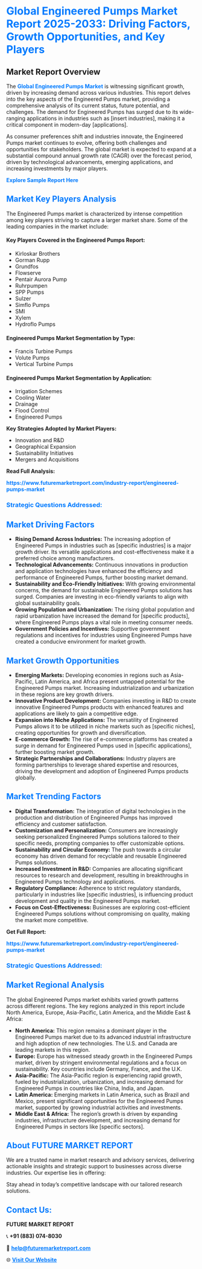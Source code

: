 <h1 style="color: #007BFF;">Global Engineered Pumps Market Report 2025-2033: Driving Factors, Growth Opportunities, and Key Players</h1>

<section id="overview">
<h2>Market Report Overview</h2>
<p>The <a href="https://www.futuremarketreport.com/industry-report/engineered-pumps-market" style="color: #007BFF; text-decoration: none;"><strong>Global Engineered Pumps Market</strong></a> is witnessing significant growth, driven by increasing demand across various industries. This report delves into the key aspects of the Engineered Pumps market, providing a comprehensive analysis of its current status, future potential, and challenges. The demand for Engineered Pumps has surged due to its wide-ranging applications in industries such as [insert industries], making it a critical component in modern-day [applications].</p>
<p>As consumer preferences shift and industries innovate, the Engineered Pumps market continues to evolve, offering both challenges and opportunities for stakeholders. The global market is expected to expand at a substantial compound annual growth rate (CAGR) over the forecast period, driven by technological advancements, emerging applications, and increasing investments by major players.</p>
</section>

<section id="overview">
<p><a href="https://www.futuremarketreport.com/request-sample/reportId=124692" style="color: #007BFF; text-decoration: none;"><strong>Explore Sample Report Here</strong></a></p>
</section>

<section id="key-players">
<h2 style="color: #007BFF;">Market Key Players Analysis</h2>
<p>The Engineered Pumps market is characterized by intense competition among key players striving to capture a larger market share. Some of the leading companies in the market include:</p>
<h4>Key Players Covered in the Engineered Pumps Report:</h4>
<ul><li>Kirloskar Brothers</li><li>Gorman Rupp</li><li>Grundfos</li><li>Flowserve</li><li>Pentair Aurora Pump</li><li>Ruhrpumpen</li><li>SPP Pumps</li><li>Sulzer</li><li>Simflo Pumps</li><li>SMI</li><li>Xylem</li><li>Hydroflo Pumps</li></ul>
<h4>Engineered Pumps Market Segmentation by Type:</h4>
<ul><li>Francis Turbine Pumps</li><li>Volute Pumps</li><li>Vertical Turbine Pumps</li></ul>

<h4>Engineered Pumps Market Segmentation by Application:</h4>
<ul><li>Irrigation Schemes</li><li>Cooling Water</li><li>Drainage</li><li>Flood Control</li><li>Engineered Pumps</li></ul>
<p><strong>Key Strategies Adopted by Market Players:</strong></p>
<ul>
<li>Innovation and R&D</li>
<li>Geographical Expansion</li>
<li>Sustainability Initiatives</li>
<li>Mergers and Acquisitions</li>
</ul>
</section>

<section>
<p><strong>Read Full Analysis: </strong></p><a href="https://www.futuremarketreport.com/industry-report/engineered-pumps-market" style="color: #007BFF; text-decoration: none;"><strong>https://www.futuremarketreport.com/industry-report/engineered-pumps-market</strong></a>
<h3 style="color: #007BFF;">Strategic Questions Addressed:</h3>
</section>

<section id="driving-factors">
<h2 style="color: #007BFF;">Market Driving Factors</h2>
<ul>
<li><strong>Rising Demand Across Industries:</strong> The increasing adoption of Engineered Pumps in industries such as [specific industries] is a major growth driver. Its versatile applications and cost-effectiveness make it a preferred choice among manufacturers.</li>
<li><strong>Technological Advancements:</strong> Continuous innovations in production and application technologies have enhanced the efficiency and performance of Engineered Pumps, further boosting market demand.</li>
<li><strong>Sustainability and Eco-Friendly Initiatives:</strong> With growing environmental concerns, the demand for sustainable Engineered Pumps solutions has surged. Companies are investing in eco-friendly variants to align with global sustainability goals.</li>
<li><strong>Growing Population and Urbanization:</strong> The rising global population and rapid urbanization have increased the demand for [specific products], where Engineered Pumps plays a vital role in meeting consumer needs.</li>
<li><strong>Government Policies and Incentives:</strong> Supportive government regulations and incentives for industries using Engineered Pumps have created a conducive environment for market growth.</li>
</ul>
</section>

<section id="growth-opportunities">
<h2 style="color: #007BFF;">Market Growth Opportunities</h2>
<ul>
<li><strong>Emerging Markets:</strong> Developing economies in regions such as Asia-Pacific, Latin America, and Africa present untapped potential for the Engineered Pumps market. Increasing industrialization and urbanization in these regions are key growth drivers.</li>
<li><strong>Innovative Product Development:</strong> Companies investing in R&D to create innovative Engineered Pumps products with enhanced features and applications are likely to gain a competitive edge.</li>
<li><strong>Expansion into Niche Applications:</strong> The versatility of Engineered Pumps allows it to be utilized in niche markets such as [specific niches], creating opportunities for growth and diversification.</li>
<li><strong>E-commerce Growth:</strong> The rise of e-commerce platforms has created a surge in demand for Engineered Pumps used in [specific applications], further boosting market growth.</li>
<li><strong>Strategic Partnerships and Collaborations:</strong> Industry players are forming partnerships to leverage shared expertise and resources, driving the development and adoption of Engineered Pumps products globally.</li>
</ul>
</section>

<section id="trending-factors">
<h2 style="color: #007BFF;">Market Trending Factors</h2>
<ul>
<li><strong>Digital Transformation:</strong> The integration of digital technologies in the production and distribution of Engineered Pumps has improved efficiency and customer satisfaction.</li>
<li><strong>Customization and Personalization:</strong> Consumers are increasingly seeking personalized Engineered Pumps solutions tailored to their specific needs, prompting companies to offer customizable options.</li>
<li><strong>Sustainability and Circular Economy:</strong> The push towards a circular economy has driven demand for recyclable and reusable Engineered Pumps solutions.</li>
<li><strong>Increased Investment in R&D:</strong> Companies are allocating significant resources to research and development, resulting in breakthroughs in Engineered Pumps technology and applications.</li>
<li><strong>Regulatory Compliance:</strong> Adherence to strict regulatory standards, particularly in industries like [specific industries], is influencing product development and quality in the Engineered Pumps market.</li>
<li><strong>Focus on Cost-Effectiveness:</strong> Businesses are exploring cost-efficient Engineered Pumps solutions without compromising on quality, making the market more competitive.</li>
</ul>
</section>

<section>
<p><strong>Get Full Report: </strong></p><a href="https://www.futuremarketreport.com/industry-report/engineered-pumps-market" style="color: #007BFF; text-decoration: none;"><strong>https://www.futuremarketreport.com/industry-report/engineered-pumps-market</strong></a>
<h3 style="color: #007BFF;">Strategic Questions Addressed:</h3>
</section>


<section id="regional-analysis">
<h2 style="color: #007BFF;">Market Regional Analysis</h2>
<p>The global Engineered Pumps market exhibits varied growth patterns across different regions. The key regions analyzed in this report include North America, Europe, Asia-Pacific, Latin America, and the Middle East & Africa:</p>
<ul>
<li><strong>North America:</strong> This region remains a dominant player in the Engineered Pumps market due to its advanced industrial infrastructure and high adoption of new technologies. The U.S. and Canada are leading markets in this region.</li>
<li><strong>Europe:</strong> Europe has witnessed steady growth in the Engineered Pumps market, driven by stringent environmental regulations and a focus on sustainability. Key countries include Germany, France, and the U.K.</li>
<li><strong>Asia-Pacific:</strong> The Asia-Pacific region is experiencing rapid growth, fueled by industrialization, urbanization, and increasing demand for Engineered Pumps in countries like China, India, and Japan.</li>
<li><strong>Latin America:</strong> Emerging markets in Latin America, such as Brazil and Mexico, present significant opportunities for the Engineered Pumps market, supported by growing industrial activities and investments.</li>
<li><strong>Middle East & Africa:</strong> The region’s growth is driven by expanding industries, infrastructure development, and increasing demand for Engineered Pumps in sectors like [specific sectors].</li>
</ul>
</section>

<footer>
<h2 style="color: #007BFF;">About FUTURE MARKET REPORT</h2>
<p>We are a trusted name in market research and advisory services, delivering actionable insights and strategic support to businesses across diverse industries. Our expertise lies in offering:</p>

<p>Stay ahead in today’s competitive landscape with our tailored research solutions.</p>

<h2 style="color: #007BFF;">Contact Us:</h2>
<p><strong>FUTURE MARKET REPORT</strong></p>
<p>📞 <strong>+91 (883) 074-8030</strong></p>
<p>📧 <strong><a href="mailto:help@futuremarketreport.com" style="color: #007BFF;">help@futuremarketreport.com</a></strong></p>
<p>🌐 <strong><a href="https://www.futuremarketreport.com/" style="color: #007BFF;">Visit Our Website</a></strong></p>
</footer>